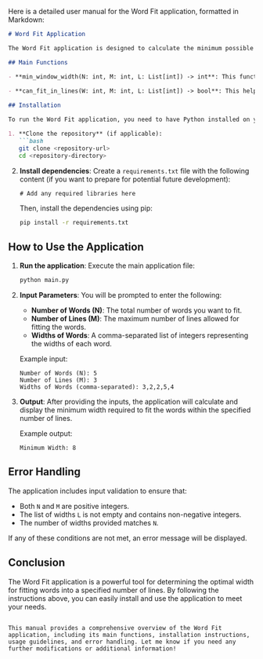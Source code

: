 Here is a detailed user manual for the Word Fit application, formatted in Markdown:

```markdown
# Word Fit Application

The Word Fit application is designed to calculate the minimum possible width of a window that allows a given set of words to fit within a specified number of lines. This application utilizes a binary search algorithm to efficiently determine the optimal width for fitting the words.

## Main Functions

- **min_window_width(N: int, M: int, L: List[int]) -> int**: This function calculates the minimum width required to fit the words within the specified number of lines.
  
- **can_fit_in_lines(W: int, M: int, L: List[int]) -> bool**: This helper function checks if the words can fit within the given width `W` and the maximum number of lines `M`.

## Installation

To run the Word Fit application, you need to have Python installed on your machine. You can install the required dependencies using the following steps:

1. **Clone the repository** (if applicable):
   ```bash
   git clone <repository-url>
   cd <repository-directory>
   ```

2. **Install dependencies**:
   Create a `requirements.txt` file with the following content (if you want to prepare for potential future development):
   ```
   # Add any required libraries here
   ```

   Then, install the dependencies using pip:
   ```bash
   pip install -r requirements.txt
   ```

## How to Use the Application

1. **Run the application**:
   Execute the main application file:
   ```bash
   python main.py
   ```

2. **Input Parameters**:
   You will be prompted to enter the following:
   - **Number of Words (N)**: The total number of words you want to fit.
   - **Number of Lines (M)**: The maximum number of lines allowed for fitting the words.
   - **Widths of Words**: A comma-separated list of integers representing the widths of each word.

   Example input:
   ```
   Number of Words (N): 5
   Number of Lines (M): 3
   Widths of Words (comma-separated): 3,2,2,5,4
   ```

3. **Output**:
   After providing the inputs, the application will calculate and display the minimum width required to fit the words within the specified number of lines.

   Example output:
   ```
   Minimum Width: 8
   ```

## Error Handling

The application includes input validation to ensure that:
- Both `N` and `M` are positive integers.
- The list of widths `L` is not empty and contains non-negative integers.
- The number of widths provided matches `N`.

If any of these conditions are not met, an error message will be displayed.

## Conclusion

The Word Fit application is a powerful tool for determining the optimal width for fitting words into a specified number of lines. By following the instructions above, you can easily install and use the application to meet your needs.
```

This manual provides a comprehensive overview of the Word Fit application, including its main functions, installation instructions, usage guidelines, and error handling. Let me know if you need any further modifications or additional information!